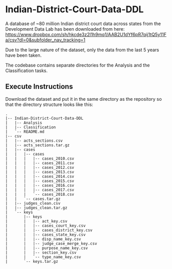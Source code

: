 # Indian-District-Court-Data-DDL

A database of ~80 million Indian district court data across states from the Development Data Lab has been downloaded from here:  
https://www.dropbox.com/sh/hkcde3z2l1h9mq1/AAB2U1dYf6pR7qij1tQ5y11Fa/csv?dl=0&subfolder_nav_tracking=1

Due to the large nature of the dataset, only the data from the last 5 years have been taken.

The codebase contains separate directories for the Analysis and the Classification tasks.

## Execute Instructions

Download the dataset and put it in the same directory as the repository so that the directory structure looks like this:

```
.
|-- Indian-District-Court-Data-DDL
|   |-- Analysis
|   |-- Classification
|   `-- README.md
|-- csv
|   |-- acts_sections.csv
|   |-- acts_sections.tar.gz
|   |-- cases
|   |   |-- cases
|   |   |   |-- cases_2010.csv
|   |   |   |-- cases_2011.csv
|   |   |   |-- cases_2012.csv
|   |   |   |-- cases_2013.csv
|   |   |   |-- cases_2014.csv
|   |   |   |-- cases_2015.csv
|   |   |   |-- cases_2016.csv
|   |   |   |-- cases_2017.csv
|   |   |   `-- cases_2018.csv
|   |   `-- cases.tar.gz
|   |-- judges_clean.csv
|   |-- judges_clean.tar.gz
|   `-- keys
|       |-- keys
|       |   |-- act_key.csv
|       |   |-- cases_court_key.csv
|       |   |-- cases_district_key.csv
|       |   |-- cases_state_key.csv
|       |   |-- disp_name_key.csv
|       |   |-- judge_case_merge_key.csv
|       |   |-- purpose_name_key.csv
|       |   |-- section_key.csv
|       |   `-- type_name_key.csv
|       `-- keys.tar.gz
```
